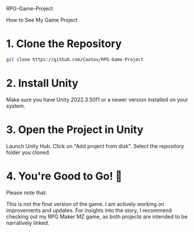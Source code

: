 RPG-Game-Project

How to See My Game Project

# 1. Clone the Repository
```bash
git clone https://github.com/Caotox/RPG-Game-Project
```
# 2. Install Unity
Make sure you have Unity 2022.3.50f1 or a newer version installed on your system.

# 3. Open the Project in Unity
Launch Unity Hub.
Click on "Add project from disk".
Select the repository folder you cloned.
# 4. You're Good to Go! 🚀
Please note that:

This is not the final version of the game.
I am actively working on improvements and updates.
For insights into the story, I recommend checking out my RPG Maker MZ game, as both projects are intended to be narratively linked.
